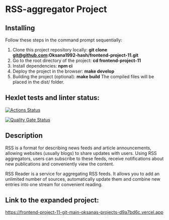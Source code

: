 # RSS-aggregator Project

## Installing

Follow these steps in the command prompt sequentially:

1. Clone this project repository locally: **git clone git@github.com:Oksana1992-hash/frontend-project-11.git**
2. Go to the root directory of the project: **cd frontend-project-11**
3. Install dependencies: **npm ci**
4. Deploy the project in the browser: **make develop**
5. Building the project (optional): **make build**
The compiled files will be placed in the dist/ folder.


## Hexlet tests and linter status:
[![Actions Status](https://github.com/Oksana1992-hash/frontend-project-11/actions/workflows/hexlet-check.yml/badge.svg)](https://github.com/Oksana1992-hash/frontend-project-11/actions)

[![Quality Gate Status](https://sonarcloud.io/api/project_badges/measure?project=Oksana1992-hash_frontend-project-11&metric=alert_status)](https://sonarcloud.io/summary/new_code?id=Oksana1992-hash_frontend-project-11)

## Description
RSS is a format for describing news feeds and article announcements, allowing websites (usually blogs) to share updates with users. Using RSS aggregators, users can subscribe to these feeds, receive notifications about new publications and conveniently view the content.

RSS Reader is a service for aggregating RSS feeds. It allows you to add an unlimited number of sources, automatically update them and combine new entries into one stream for convenient reading.

## Link to the expanded project:
https://frontend-project-11-git-main-oksanas-projects-d9a7bd6c.vercel.app